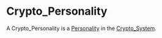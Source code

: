 # Crypto_Personality

A Crypto_Personality is a [Personality](70000000.md) in the [Crypto_System](13300001.md).
